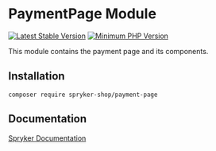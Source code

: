 # PaymentPage Module
[![Latest Stable Version](https://poser.pugx.org/spryker-shop/payment-page/v/stable.svg)](https://packagist.org/packages/spryker-shop/payment-page)
[![Minimum PHP Version](https://img.shields.io/badge/php-%3E%3D%208.3-8892BF.svg)](https://php.net/)

This module contains the payment page and its components.

## Installation

```
composer require spryker-shop/payment-page
```

## Documentation

[Spryker Documentation](https://docs.spryker.com)
